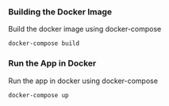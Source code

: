 ### Building the Docker Image

Build the docker image using docker-compose

```
docker-compose build
```

### Run the App in Docker

Run the app in docker using docker-compose

```
docker-compose up
```